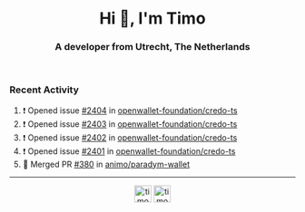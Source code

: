 <h1 align="center">Hi 👋, I'm Timo</h1>
<h3 align="center">A developer from Utrecht, The Netherlands</h3>
<br/>
<!-- https://github.com/rahuldkjain/github-profile-readme-generator --!>

<!--  <p align="left"><img src="https://github-readme-stats.vercel.app/api?username=timoglastra&show_icons=true&count_private=true&" alt="timoglastra" /></p> --!>

<!--
Github language stats
<p align="left"><img src="https://github-readme-stats.vercel.app/api/top-langs/?username=timoglastra&layout=compact" alt="timoglastra" /><p>
-->

<!-- Codestats language stats -->
<!-- <p align="left"><img src="https://codestats-readme.vercel.app/api/top-langs/?username=timoglastra&layout=compact&language_count=12" alt="timoglastra" /><p>    --!>
  
<h3>Recent Activity</h3>

<!--START_SECTION:activity-->
1. ❗ Opened issue [#2404](https://github.com/openwallet-foundation/credo-ts/issues/2404) in [openwallet-foundation/credo-ts](https://github.com/openwallet-foundation/credo-ts)
2. ❗ Opened issue [#2403](https://github.com/openwallet-foundation/credo-ts/issues/2403) in [openwallet-foundation/credo-ts](https://github.com/openwallet-foundation/credo-ts)
3. ❗ Opened issue [#2402](https://github.com/openwallet-foundation/credo-ts/issues/2402) in [openwallet-foundation/credo-ts](https://github.com/openwallet-foundation/credo-ts)
4. ❗ Opened issue [#2401](https://github.com/openwallet-foundation/credo-ts/issues/2401) in [openwallet-foundation/credo-ts](https://github.com/openwallet-foundation/credo-ts)
5. 🎉 Merged PR [#380](https://github.com/animo/paradym-wallet/pull/380) in [animo/paradym-wallet](https://github.com/animo/paradym-wallet)
<!--END_SECTION:activity-->

---

<p align="center">
<a href="https://twitter.com/timoglastra" target="blank"><img align="center" src="https://cdn.jsdelivr.net/npm/simple-icons@3.0.1/icons/twitter.svg" alt="timoglastra" height="30" width="30" /></a>
<a href="https://linkedin.com/in/timoglastra" target="blank"><img align="center" src="https://cdn.jsdelivr.net/npm/simple-icons@3.0.1/icons/linkedin.svg" alt="timoglastra" height="30" width="30" /></a>
</p>



